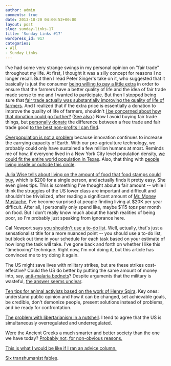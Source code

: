 ```yaml
---
author: admin
comments: true
date: 2013-10-20 04:00:52+00:00
layout: post
slug: sunday-links-17
title: 'Sunday Links #17'
wordpress_id: 917
categories:
- All
- Sunday Links
---
```


I've had some very strange swings in my personal opinion on "fair trade" throughout my life.  At first, I thought it was a silly concept for reasons I no longer recall.  But then I read Peter Singer's take on it, who suggested that it basically is just the consumer [being willing to pay a little extra](http://www.utilitarianism.net/singer/by/200604--.htm) in order to ensure that the farmers have a better quality of life and the idea of fair trade made sense to me and I wanted to participate.  But then I stopped being sure that [fair trade actually was substantially improving the quality of life of farmers](http://www.economist.com/blogs/freeexchange/2007/10/is_it_fair).  And I realized that if the extra price is essentially a donation to improve the quality of life of farmers, shouldn't [I be concerned about how that donation could go further?](http://www.jefftk.com/p/personal-consumption-changes-as-charity) ([See also](http://www.jefftk.com/p/the-make-food-organic-charity).)  Now I avoid buying fair trade things, but [personally donate](http://www.everydayutilitarian.com/donations-report) the difference between a free trade and fair trade good [to the best non-profits I can find](http://www.givewell.org).

[Overpopulation is not a problem](http://www.nytimes.com/2013/09/14/opinion/overpopulation-is-not-the-problem.html?_r=2&) because innovation continues to increase the carrying capacity of Earth.  With our pre-agriculture technology, we probably could only have sustained a few million humans at most.  Reminds me of how, if everyone lived in a New York City level population density, [we could fit the entire world population in Texas](http://static.persquaremile.com/wp-content/uploads/2011/01/the-worlds-population-concentrated.png).  Also, that thing with [people living inside or outside this circle](http://www.washingtonpost.com/blogs/worldviews/files/2013/05/population-map.jpg).<!-- more -->

[Julia Wise tells about living on the amount of food that food stamps could buy](http://www.everydayutilitarian.com/wp-admin/post-new.php), which is $200 for a single person, and actually finds it pretty easy.  She even gives tips.  This is something I've thought about a fair amount -- while I think the struggles of the US lower class are important and difficult and shouldn't be trivialized, after reading a significant amount of [Mr. Money Mustache](www.mrmoneymustache.com), I've become surprised at people finding living at $20K per year difficult.  After all, I personally only spend like, maybe $115 _tops_ per month on food.  But I don't really know much about the harsh realities of being poor, so I'm probably just speaking from ignorance here.

Cal Newport says [you shouldn't use a to-do list](http://calnewport.com/blog/2007/12/03/monday-master-class-dont-plan-your-day-with-a-to-do-list/).  Well, actually, that's just a sensationalist title for a more nuanced point -- you should use a to-do list, but block out time in your schedule for each task based on your estimate of how long the task will take.  I've gone back and forth on whether I like this "timeboxing" technique.  Right now, I'm not doing it, but this article has convinced me to try doing it again.

The US might save lives with military strikes, but are these strikes cost-effective?  Could the US do better by putting the same amount of money into, say, [anti-malaria bednets](http://www.againstmalaria.com)?  Despite arguments that the military is wasteful, [the answer seems unclear](http://slatestarcodex.com/2013/08/30/military-strikes-are-an-extremely-cheap-way-to-help-foreigners/).

[Ten tips for animal activists based on the work of Henry Spira](http://www.theveganrd.com/2009/10/ten-tips-for-animal-activists-based-on-the-life-of-henry-spira.html).  Key ones: understand public opinion and how it can be changed, set achievable goals, be credible, don't demonize people, present solutions instead of problems, and be ready for confrontation.

[The problem with libertarianism in a nutshell](http://www.patheos.com/blogs/hallq/2013/04/the-problem-with-libertarianism-in-a-nutshell/).  I tend to agree that the US is simultaneously overregulated and underregulated.

Were the Ancient Greeks a much smarter and better society than the one we have today?  [Probably not, for non-obvious reasons.](http://squid314.livejournal.com/348160.html)

[This is what I would be like if I ran an advice column.](http://www.washingtonpost.com/blogs/wonkblog/wp/2013/08/16/dear-dylan-the-wonkblog-advice-column-for-everything/)

[Six transhumanist fables](http://slatestarcodex.com/2013/05/27/transhumanist-fables/).
